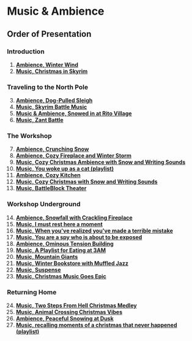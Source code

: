 # Music & Ambience
## Order of Presentation
### Introduction
1. **[Ambience, Winter Wind](https://www.youtube.com/watch?v=1WY15_9xhcg)**
2. **[Music, Christmas in Skyrim](https://www.youtube.com/watch?v=pKbZF1NvY-o)**
### Traveling to the North Pole
3. **[Ambience, Dog-Pulled Sleigh](https://www.youtube.com/watch?v=YUcZfH2YYN8)**
4. **[Music, Skyrim Battle Music](https://www.youtube.com/watch?v=FKRLBwiP_Qo)**
5. **[Music & Ambience, Snowed in at Rito Village](https://www.youtube.com/watch?v=ZgA2PUq4-OY)**
6. **[Music, Zant Battle](https://www.youtube.com/watch?v=fp3r5HodpTE)**
### The Workshop
7. **[Ambience, Crunching Snow](https://www.youtube.com/watch?v=a_oqcg0hvpo)**
8. **[Ambience, Cozy Fireplace and Winter Storm](https://www.youtube.com/watch?v=yJjZfrx1nog)**
9.  **[Music, Cozy Christmas Ambience with Snow and Writing Sounds](https://www.youtube.com/watch?v=K6W8Amgi3ek)**
10. **[Music, You woke up as a cat (playlist)](https://www.youtube.com/watch?v=hnAq7CB_ito)**
11. **[Ambience, Cozy Kitchen](https://youtu.be/SQxVJLI9zRE?t=22)**
12. **[Music, Cozy Christmas with Snow and Writing Sounds](https://youtu.be/K6W8Amgi3ek?t=11805)**
13. **[Music, BattleBlock Theater](https://www.youtube.com/watch?v=Y0u9Hs5fgzE)**
### Workshop Underground
14. **[Ambience, Snowfall with Crackling Fireplace](https://www.youtube.com/watch?v=XFidh8FLE40)**
15. **[Music, I must rest here a moment](https://www.youtube.com/watch?v=IXsWr2CK4SI)**
16. **[Music, When you've realized you've made a terrible mistake](https://www.youtube.com/watch?v=ggt9Lz6FzLg)**
17. **[Music, You are a spy who is about to be exposed](https://youtu.be/khRJMiquAjA?list=PLNNcnzpsYSXNI5iiiPY9qwtkGNnbfFOw-&t=690)**
18. **[Ambience, Ominous Tension Building](https://looptube.io/?videoId=xAO3x-Uhfoo)**
19. **[Music, A Playlist for Eating at 3AM](https://youtu.be/qJPqVgRXUMY?list=PLNNcnzpsYSXNI5iiiPY9qwtkGNnbfFOw-&t=1505)**
20. **[Music, Mountain Giants](https://looptube.io/?videoId=dGXB4X09uGk)**
21. **[Music, Winter Bookstore with Muffled Jazz](https://www.youtube.com/watch?v=HO6cbtdmkIc)**
22. **[Music, Suspense](https://www.youtube.com/watch?v=EApZmmYg_oQ)**
23. **[Music, Christmas Music Goes Epic](https://www.youtube.com/watch?v=8QWA2nvGytw)**
### Returning Home
24. **[Music, Two Steps From Hell Christmas Medley](https://www.youtube.com/watch?v=qOOaH6BAwvY)**
25. **[Music, Animal Crossing Christmas Vibes](https://www.youtube.com/watch?v=Pvz7GZ-jPwk)**
26. **[Ambience, Peaceful Snowing at Dusk](https://www.youtube.com/watch?v=ne7g_Os_8hM)**
27. **[Music, recalling moments of a christmas that never happened (playlist)](https://www.youtube.com/watch?v=1R7p8ur05sk)**